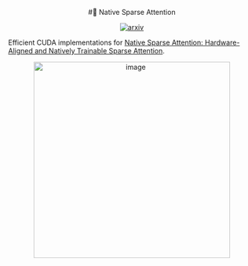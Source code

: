 <div align="center">

#🐳 Native Sparse Attention

[![arxiv](https://img.shields.io/badge/arXiv-2502.11089-b31b1b.svg?style=flat-square)](https://arxiv.org/abs/2502.11089)

</div>

Efficient CUDA implementations for [Native Sparse Attention: Hardware-Aligned and Natively Trainable Sparse Attention](https://arxiv.org/abs/2502.11089).

<div align="center">
  <img width="400" alt="image" src="https://github.com/user-attachments/assets/ace2920d-3894-4556-8039-b70861742551">
</div>
